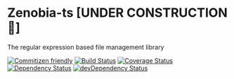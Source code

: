
# Zenobia-ts [UNDER CONSTRUCTION :hammer:]

The regular expression based file management library

[![Commitizen friendly](https://img.shields.io/badge/commitizen-friendly-brightgreen.svg)](http://commitizen.github.io/cz-cli/)
[![Build Status](https://travis-ci.com/plastikfan/zenobia-ts.svg?branch=master)](https://travis-ci.com/plastikfan/zenobia-ts)
[![Coverage Status](https://coveralls.io/repos/github/plastikfan/zenobia-ts/badge.svg?branch=master)](https://coveralls.io/github/plastikfan/zenobia-ts?branch=master)
[![Dependency Status](https://david-dm.org/plastikfan/zenobia-ts.svg)](https://david-dm.org/plastikfan/zenobia-ts)
[![devDependency Status](https://david-dm.org/plastikfan/zenobia-ts/dev-status.svg)](https://david-dm.org/plastikfan/zenobia-ts#info=devDependencies)
